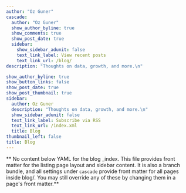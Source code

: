 ```yaml
---
author: "Oz Guner"
cascade:
  author: "Oz Guner"
  show_author_byline: true
  show_comments: true
  show_post_date: true
  sidebar:
    show_sidebar_adunit: false
    text_link_label: View recent posts
    text_link_url: /blog/
description: "Thoughts on data, growth, and more.\n"

show_author_byline: true
show_button_links: false
show_post_date: true
show_post_thumbnail: true
sidebar:
  author: Oz Guner
  description: "Thoughts on data, growth, and more.\n"
  show_sidebar_adunit: false
  text_link_label: Subscribe via RSS
  text_link_url: /index.xml
  title: Blog
thumbnail_left: false
title: Blog
---
```


** No content below YAML for the blog _index. This file provides front matter for the listing page layout and sidebar content. It is also a branch bundle, and all settings under `cascade` provide front matter for all pages inside blog/. You may still override any of these by changing them in a page's front matter.**
